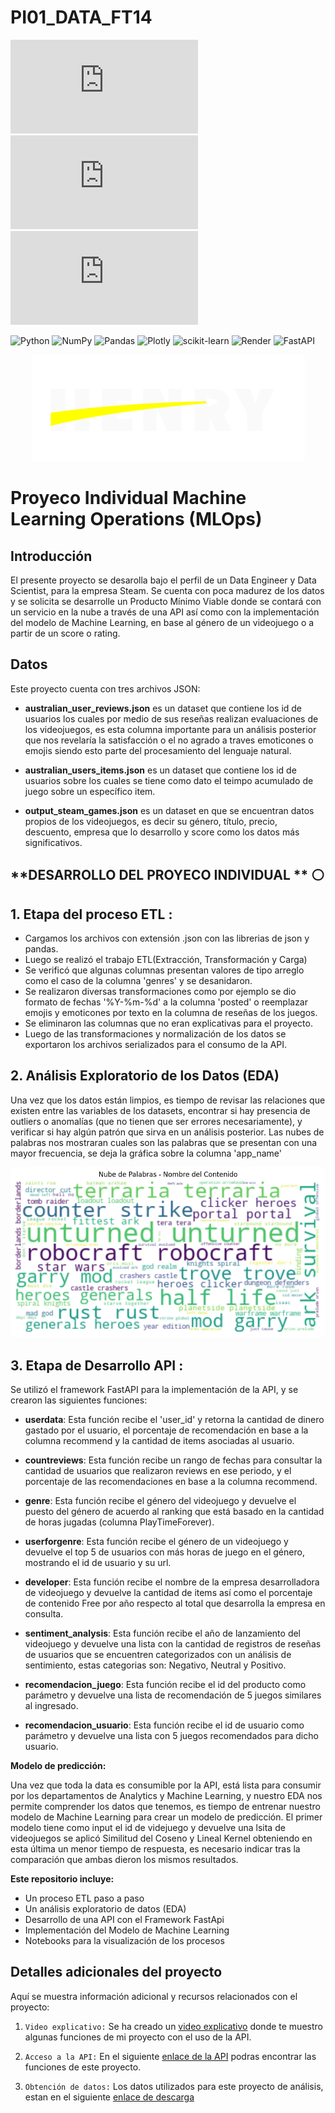 # PI01_DATA_FT14

![GitHub repo size](https://img.shields.io/github/repo-size/scottydocs/README-template.md)
![GitHub contributors](https://img.shields.io/github/contributors/scottydocs/README-template.md)
![GitHub stars](https://img.shields.io/github/stars/scottydocs/README-template.md?style=social)

![Python](https://img.shields.io/badge/python-3670A0?style=for-the-badge&logo=python&logoColor=ffdd54) ![NumPy](https://img.shields.io/badge/numpy-%23013243.svg?style=for-the-badge&logo=numpy&logoColor=white) ![Pandas](https://img.shields.io/badge/pandas-%23150458.svg?style=for-the-badge&logo=pandas&logoColor=white) ![Plotly](https://img.shields.io/badge/Plotly-%233F4F75.svg?style=for-the-badge&logo=plotly&logoColor=white) ![scikit-learn](https://img.shields.io/badge/scikit--learn-%23F7931E.svg?style=for-the-badge&logo=scikit-learn&logoColor=white) ![Render](https://img.shields.io/badge/Render-%46E3B7.svg?style=for-the-badge&logo=render&logoColor=white) ![FastAPI](https://img.shields.io/badge/FastAPI-005571?style=for-the-badge&logo=fastapi)

<p align=center><img src="src\logo_henry.png"><p>

# Proyeco Individual Machine Learning Operations (MLOps)

## Introducción

El presente proyecto se desarolla bajo el perfil de un Data Engineer y Data Scientist, para la empresa Steam. Se cuenta con poca madurez de los datos y se solicita se desarrolle un Producto Mínimo Viable donde se contará con un servicio en la nube a través de una API así como con la implementación del modelo de Machine Learning, en base al género de un videojuego o a partir de un score o rating.


## Datos

Este proyecto cuenta con tres archivos JSON:

* **australian_user_reviews.json** es un dataset que contiene los id de usuarios los cuales por medio de sus reseñas realizan evaluaciones de los videojuegos, es esta columna importante para un análisis posterior que nos revelaría la satisfacción o el no agrado a traves emoticones o emojis siendo esto parte del procesamiento del lenguaje natural. 

* **australian_users_items.json** es un dataset que contiene los id de usuarios sobre los cuales se tiene como dato el teimpo acumulado de juego sobre un específico item.

* **output_steam_games.json** es un dataset en que se encuentran datos propios de los videojuegos, es decir su género, título, precio, descuento, empresa que lo desarrollo y score como los datos más significativos.

## **DESARROLLO DEL PROYECO INDIVIDUAL ** :white_circle:

## **1. Etapa del proceso ETL** :

- Cargamos los archivos con extensión .json con las librerias de json y pandas.
- Luego se realizó el trabajo ETL(Extracción, Transformación y Carga)
- Se verificó que algunas columnas presentan valores de tipo arreglo como el caso de la columna 'genres' y se desanidaron. 
- Se realizaron diversas transformaciones como por ejemplo se dio formato de fechas '%Y-%m-%d' a la columna 'posted' o reemplazar emojis y emoticones por texto en la columna
de reseñas de los juegos.
- Se eliminaron las columnas que no eran explicativas para el proyecto.
- Luego de las transformaciones y normalización de los datos se exportaron los archivos serializados para el consumo de la API.


## **2. Análisis Exploratorio de los Datos (EDA)**

Una vez que los datos están limpios, es tiempo de revisar las relaciones que existen entre las variables de los datasets, encontrar si hay presencia de outliers o anomalías (que no tienen que ser errores necesariamente), y verificar si hay algún patrón que sirva en un análisis posterior. Las nubes de palabras nos mostraran cuales son las palabras que se presentan con una mayor frecuencia, se deja la gráfica sobre la columna 'app_name'


<p align="center">
  <img src="src\nube_app_name.png" >
</p>


## **3. Etapa de Desarrollo API** :

Se utilizó el framework FastAPI para la implementación de la API, y se crearon las siguientes funciones:

* **userdata**: Esta función recibe el 'user_id' y retorna la cantidad de dinero gastado por el usuario, el porcentaje de recomendación en base a la columna recommend y la cantidad de items asociadas al usuario.

* **countreviews**: Esta función recibe un rango de fechas para consultar la cantidad de usuarios que realizaron reviews en ese periodo, y el porcentaje de las recomendaciones en base a la columna recommend.

* **genre**: Esta función recibe el género del videojuego y devuelve el puesto del género de acuerdo al ranking que está basado en la cantidad de horas jugadas (columna PlayTimeForever).

* **userforgenre**: Esta función recibe el género de un videojuego y devuelve el top 5 de usuarios con más horas de juego en el género, mostrando el id de usuario y su url.

* **developer**: Esta función recibe el nombre de la empresa desarrolladora de videojuego y devuelve la cantidad de items así como el porcentaje de contenido Free por año respecto al total que desarrolla la empresa en consulta.

* **sentiment_analysis**: Esta función recibe el año de lanzamiento del videojuego y devuelve una lista con la cantidad de registros de reseñas de usuarios que se encuentren categorizados con un análisis de sentimiento, estas categorias son: Negativo, Neutral y Positivo.

* **recomendacion_juego**: Esta función recibe el id del producto como parámetro y devuelve una lista de recomendación de 5 juegos similares al ingresado.

* **recomendacion_usuario**: Esta función recibe el id de usuario como parámetro y devuelve una lista con 5 juegos recomendados para dicho usuario.



**Modelo de predicción:**

Una vez que toda la data es consumible por la API, está lista para consumir por los departamentos de Analytics y Machine Learning, y nuestro EDA nos permite comprender los datos que tenemos, es tiempo de entrenar nuestro modelo de Machine Learning para crear un modelo de predicción. El primer modelo tiene como input el id de videjuego y devuelve una 
lsita de videojuegos se aplicó Similitud del Coseno y Lineal Kernel obteniendo en esta última un menor tiempo de respuesta, es necesario indicar tras la comparación que ambas dieron los mismos resultados.


**Este repositorio incluye:**

+ Un proceso ETL paso a paso<br/>
+ Un análisis exploratorio de datos (EDA)<br/>
+ Desarrollo de una API con el Framework FastApi<br/>
+ Implementación del Modelo de Machine Learning<br/>
+ Notebooks para la visualización de los procesos<br/>




## Detalles adicionales del proyecto

Aquí se muestra información adicional y recursos relacionados con el proyecto:

1. `Video explicativo:` Se ha creado un [video explicativo](https://...)  donde te muestro algunas funciones de mi proyecto con el uso de la API.

2. `Acceso a la API:` En el siguiente [enlace de la API](https://pi01-data-ft14-jcr.onrender.com/) podras encontrar las funciones de este proyecto.

3. `Obtención de datos:` Los datos utilizados para este proyecto de análisis, estan en el siguiente [enlace de descarga](https://drive.google.com/drive/folders/1HqBG2-sUkz_R3h1dZU5F2uAzpRn7BSpj) 